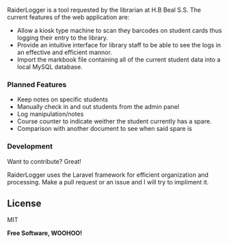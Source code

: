 RaiderLogger is a tool requested by the librarian at H.B Beal S.S. The current features of the web application are:
   - Allow a kiosk type machine to scan they barcodes on student cards thus logging their entry to the library.
  - Provide an intuitive interface for library staff to be able to see the logs in an effective and efficient mannor.
  - Import the markbook file containing all of the current student data into a local MySQL database.

### Planned Features

  - Keep notes on specific students
  - Manually check in and out students from the admin panel
  - Log manipulation/notes
  - Course counter to indicate weither the student currently has a spare.
  - Comparison with another document to see when said spare is

### Development

Want to contribute? Great!

RaiderLogger uses the Laravel framework for efficient organization and processing.
Make a pull request or an issue and I will try to impliment it.

License
----

MIT


**Free Software, WOOHOO!**

